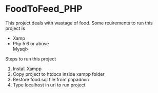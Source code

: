 # FoodToFeed_PHP
This project deals with wastage of food.
Some reuirements to run this project is

<ul>
<li>Xamp</li>
<li>Php 5.6 or above</li
<li>Mysql</li>>
</ul>
<p>Steps to run this project</p>
<ol>
<li>Install Xampp</li>
<li>Copy project to htdocs inside xampp folder</li>
<li>Restore food.sql file from phpadmin</li>
<li>Type localhost in url to run project</li>

</ol>
